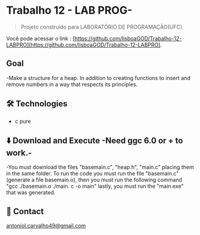 # Trabalho 12 - LAB PROG-

> Projeto construído para LABORATÓRIO DE PROGRAMAÇÃO(UFC).

Você pode acessar o link : [https://github.com/lisboaGOD/Trabalho-12-LABPRO](https://github.com/lisboaGOD/Trabalho-12-LABPRO).


## Goal
 -Make a structure for a heap. In addition to creating functions to insert and remove numbers in a way that respects its principles.


## 🛠 Technologies

- c pure

## ⬇️ Download and Execute  -Need ggc 6.0 or + to work.-
-You must download the files "basemain.c", "heap.h", "main.c" placing them in the same folder. To run the code you must run the file "basemain.c" (generate a file basemain.o), then you must run the following command "gcc ./basemain.o ./main. c -o main" lastly, you must run the "main.exe" that was generated.

## 💛 Contact

antoniol.carvalho49@gmail.com
